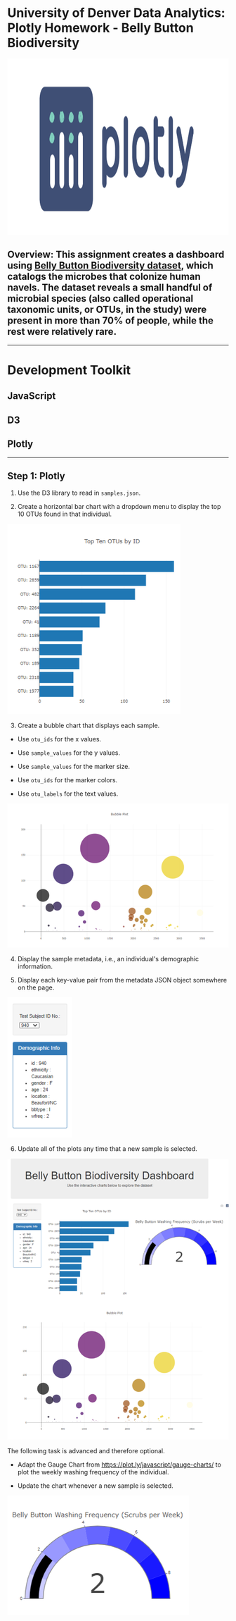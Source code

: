 # University of Denver Data Analytics: Plotly Homework - Belly Button Biodiversity
<p align="center">
<img width="900" height="400" src="Images/plotly.png">
</p>


## Overview: This assignment creates a dashboard using [Belly Button Biodiversity dataset](http://robdunnlab.com/projects/belly-button-biodiversity/), which catalogs the microbes that colonize human navels. The dataset reveals a small handful of microbial species (also called operational taxonomic units, or OTUs, in the study) were present in more than 70% of people, while the rest were relatively rare.
---
# Development Toolkit
## JavaScript
## D3
## Plotly
---
## Step 1: Plotly

1. Use the D3 library to read in `samples.json`.

2. Create a horizontal bar chart with a dropdown menu to display the top 10 OTUs found in that individual.


  ![bar Chart](Images/bar_chart.png)

3. Create a bubble chart that displays each sample.

* Use `otu_ids` for the x values.

* Use `sample_values` for the y values.

* Use `sample_values` for the marker size.

* Use `otu_ids` for the marker colors.

* Use `otu_labels` for the text values.

![Bubble Chart](Images/bubble_chart.png)

4. Display the sample metadata, i.e., an individual's demographic information.

5. Display each key-value pair from the metadata JSON object somewhere on the page.

![hw](Images/demographics.png)

6. Update all of the plots any time that a new sample is selected.



![hw](Images/dash.png)


The following task is advanced and therefore optional.

* Adapt the Gauge Chart from <https://plot.ly/javascript/gauge-charts/> to plot the weekly washing frequency of the individual.



* Update the chart whenever a new sample is selected.

![Weekly Washing Frequency Gauge](Images/gauge_chart.png)


